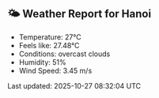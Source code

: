 <!-- WEATHER-START -->
## 🌤 Weather Report for Hanoi

- Temperature: 27°C
- Feels like: 27.48°C
- Conditions: overcast clouds
- Humidity: 51%
- Wind Speed: 3.45 m/s

Last updated: 2025-10-27 08:32:04 UTC
<!-- WEATHER-END -->
